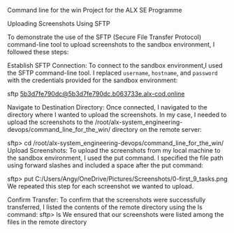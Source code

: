 Command line for the win Project for the ALX SE Programme 

Uploading Screenshots Using SFTP

To demonstrate the use of the SFTP (Secure File Transfer Protocol) command-line tool to upload screenshots to the sandbox environment, I followed these steps:

 Establish SFTP Connection:
   To connect to the sandbox environment,I used the SFTP command-line tool. I replaced `username`, `hostname`, and `password` with the credentials provided for the sandbox environment:

   sftp 5b3d7fe790dc@5b3d7fe790dc.b063733e.alx-cod.online

Navigate to Destination Directory:
Once connected, I navigated to the directory where I wanted to upload the screenshots. In my case, I needed to upload the screenshots to the /root/alx-system_engineering-devops/command_line_for_the_win/ directory on the remote server:

sftp> cd /root/alx-system_engineering-devops/command_line_for_the_win/
Upload Screenshots:
To upload the screenshots from my local machine to the sandbox environment, I used the put command. I specified the file path using forward slashes and included a space after the put command:

sftp> put C:/Users/Angy/OneDrive/Pictures/Screenshots/0-first_9_tasks.png
We repeated this step for each screenshot we wanted to upload.

Confirm Transfer:
To confirm that the screenshots were successfully transferred, I listed the contents of the remote directory using the ls command:
sftp> ls
We ensured that our screenshots were listed among the files in the remote directory
